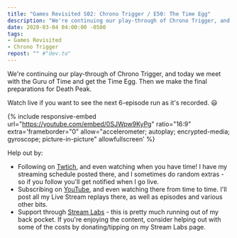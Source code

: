 ```yaml
---
title: "Games Revisited S02: Chrono Trigger / E50: The Time Egg"
description: "We're continuing our play-through of Chrono Trigger, and today we meet with the Guru of Time and get the Time Egg. Then we make the final preparations for Death Peak."
date: 2020-03-04 04:00:00 -0500
tags:
- Games Revisited
- Chrono Trigger
repost: "" #"dev.to"
---
```


We're continuing our play-through of Chrono Trigger, and today we meet with the Guru of Time and get the Time Egg. Then we make the final preparations for Death Peak.

Watch live if you want to see the next 6-episode run as it's recorded. :smiley:
<!--more-->

{% include responsive-embed url="https://youtube.com/embed/0SJWpw9KyPg" ratio="16:9" extra='frameborder="0" allow="accelerometer; autoplay; encrypted-media; gyroscope; picture-in-picture" allowfullscreen' %}

Help out by:
 * Following on [Twtich](https://twitch.tv/AnonJr_Live), and even watching when you have time! I have my streaming schedule posted there, and I sometimes do random extras - so if you follow you'll get notified when I go live.
 * Subscribing on [YouTube](http://www.youtube.com/channel/UCXafqhKHbkSUIrq0LAuu0tw), and even watching there from time to time. I'll post all my Live Stream replays there, as well as episodes and various other bits.
 * Support through [Stream Labs](https://streamlabs.com/anonjr_live) - this is pretty much running out of my back pocket. If you're enjoying the content, consider helping out with some of the costs by donating/tipping on my Stream Labs page.
